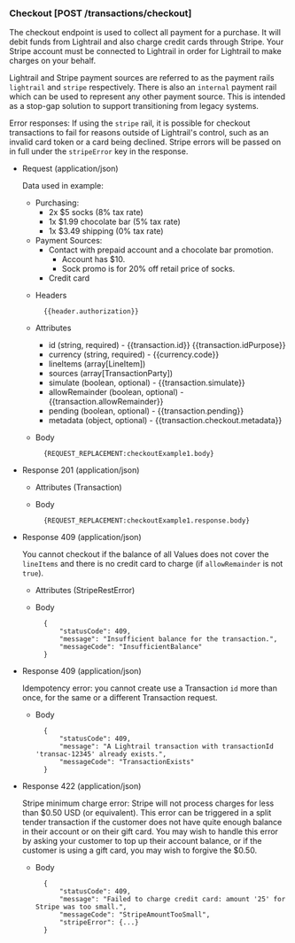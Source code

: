 ### Checkout [POST /transactions/checkout]

The checkout endpoint is used to collect all payment for a purchase. It will debit funds from Lightrail and also charge credit cards through Stripe. Your Stripe account must be connected to Lightrail in order for Lightrail to make charges on your behalf. 

Lightrail and Stripe payment sources are referred to as the payment rails `lightrail` and `stripe` respectively. There is also an `internal` payment rail which can be used to represent any other payment source. This is intended as a stop-gap solution to support transitioning from legacy systems.

Error responses: If using the `stripe` rail, it is possible for checkout transactions to fail for reasons outside of Lightrail's control, such as an invalid card token or a card being declined. Stripe errors will be passed on in full under the `stripeError` key in the response. 

+ Request (application/json)
    
    Data used in example:
    - Purchasing: 
        - 2x $5 socks (8% tax rate)
        - 1x $1.99 chocolate bar  (5% tax rate)
        - 1x $3.49 shipping (0% tax rate)
    - Payment Sources:
        - Contact with prepaid account and a chocolate bar promotion.
            - Account has $10.
            - Sock promo is for 20% off retail price of socks.
        - Credit card
    
    + Headers
    
            {{header.authorization}}

    + Attributes
        + id (string, required) - {{transaction.id}}  {{transaction.idPurpose}}
        + currency (string, required) - {{currency.code}}
        + lineItems (array[LineItem])
        + sources (array[TransactionParty])
        + simulate (boolean, optional) - {{transaction.simulate}}
        + allowRemainder (boolean, optional) - {{transaction.allowRemainder}}
        + pending (boolean, optional) - {{transaction.pending}}
        + metadata (object, optional) - {{transaction.checkout.metadata}}
        
    + Body 
    
            {REQUEST_REPLACEMENT:checkoutExample1.body}
    
+ Response 201 (application/json)

    + Attributes (Transaction)

    + Body
    
            {REQUEST_REPLACEMENT:checkoutExample1.response.body}

+ Response 409 (application/json)

    You cannot checkout if the balance of all Values does not cover the `lineItems` and there is no credit card to charge (if `allowRemainder` is not `true`).

    + Attributes (StripeRestError)

    + Body

            {
                "statusCode": 409,
                "message": "Insufficient balance for the transaction.",
                "messageCode": "InsufficientBalance"
            }

+ Response 409 (application/json)

    Idempotency error: you cannot create use a Transaction `id` more than once, for the same or a different Transaction request.

    + Body

            {
                "statusCode": 409,
                "message": "A Lightrail transaction with transactionId 'transac-12345' already exists.",
                "messageCode": "TransactionExists"
            }

+ Response 422 (application/json)

    Stripe minimum charge error: Stripe will not process charges for less than $0.50 USD (or equivalent). This error can be triggered in a split tender transaction if the customer does not have quite enough balance in their account or on their gift card. You may wish to handle this error by asking your customer to top up their account balance, or if the customer is using a gift card, you may wish to forgive the $0.50. 

    + Body

            {
                "statusCode": 409,
                "message": "Failed to charge credit card: amount '25' for Stripe was too small.",
                "messageCode": "StripeAmountTooSmall",
                "stripeError": {...}
            }


